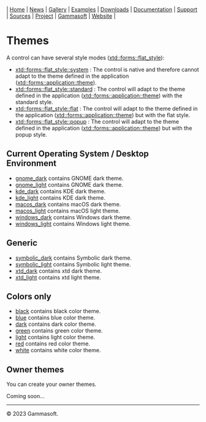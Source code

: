| [Home](home.md) | [News](news.md) | [Gallery](gallery.md) | [Examples](examples.md) | [Downloads](downloads.md) | [Documentation](documentation.md) | [Support](support.md) | [Sources](https://github.com/gammasoft71/xtd) | [Project](https://sourceforge.net/projects/xtdpro/) | [Gammasoft](gammasoft.md) | [Website](https://gammasoft71.github.io/xtd) |

# Themes

A control can have several style modes ([xtd::forms::flat_style](../src/xtd.forms/include/xtd/forms/flat_style.h)):
  * [xtd::forms::flat_style::system](../src/xtd.forms/include/xtd/forms/flat_style.h) : The control is native and therefore cannot adapt to the theme defined in the application ([xtd::forms::application::theme](../src/xtd.forms/include/xtd/forms/application.h)).
  * [xtd::forms::flat_style::standard](../src/xtd.forms/include/xtd/forms/flat_style.h) : The control will adapt to the theme defined in the application ([xtd::forms::application::theme](../src/xtd.forms/include/xtd/forms/application.h)) with the standard style.
  * [xtd::forms::flat_style::flat](../src/xtd.forms/include/xtd/forms/flat_style.h) : The control will adapt to the theme defined in the application ([xtd::forms::application::theme](../src/xtd.forms/include/xtd/forms/application.h)) but with the flat style.
  * [xtd::forms::flat_style::popup](../src/xtd.forms/include/xtd/forms/flat_style.h) : The control will adapt to the theme defined in the application ([xtd::forms::application::theme](../src/xtd.forms/include/xtd/forms/application.h)) but with the popup style.
  
## Current Operating System / Desktop Environment

* [gnome_dark](../themes/gnome_dark) contains GNOME dark theme.
* [gnome_light](../themes/gnome_light) contains GNOME dark theme.
* [kde_dark](../themes/kde_dark) contains KDE dark theme.
* [kde_light](../themes/kde_light) contains KDE dark theme.
* [macos_dark](../themes/macos_dark) contains macOS dark theme.
* [macos_light](../themes/macos_dark) contains macOS light theme.
* [windows_dark](../themes/windows_dark) contains Windows dark theme.
* [windows_light](../themes/windows_light) contains Windows light theme.

## Generic

* [symbolic_dark](../themes/symbolic_dark) contains Symbolic dark theme.
* [symbolic_light](../themes/symbolic_light) contains Symbolic light theme.
* [xtd_dark](../themes/xtd_dark) contains xtd dark theme.
* [xtd_light](../themes/xtd_light) contains xtd light theme.

## Colors only

* [black](../themes/black) contains black color theme.
* [blue](../themes/blue) contains blue color theme.
* [dark](../themes/dark) contains dark color theme.
* [green](../themes/green) contains green color theme.
* [light](../themes/light) contains light color theme.
* [red](../themes/red) contains red color theme.
* [white](../themes/white) contains white color theme.

## Owner themes

You can create your owner themes.

Coming soon...

______________________________________________________________________________________________

© 2023 Gammasoft.
